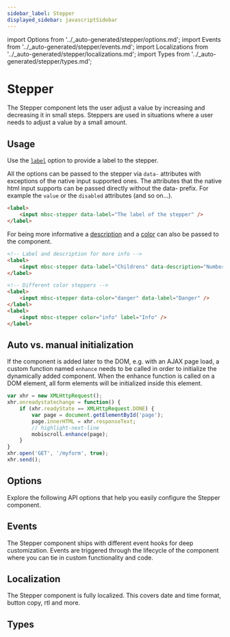 ```yaml
---
sidebar_label: Stepper
displayed_sidebar: javascriptSidebar
---
```


import Options from '../\_auto-generated/stepper/options.md';
import Events from '../\_auto-generated/stepper/events.md';
import Localizations from '../\_auto-generated/stepper/localizations.md';
import Types from '../\_auto-generated/stepper/types.md';

# Stepper

The Stepper component lets the user adjust a value by increasing and decreasing it in small steps.
Steppers are used in situations where a user needs to adjust a value by a small amount.

## Usage

Use the [`label`](#opt-label) option to provide a label to the stepper.

All the options can be passed to the stepper via `data-` attributes with exceptions of the native input supported ones. The attributes that the native html input supports can be passed directly without the data- prefix. For example the `value` or the `disabled` attributes (and so on...).

```html
<label>
    <input mbsc-stepper data-label="The label of the stepper" />
</label>
```

For being more informative a [description](#opt-description) and a [color](#opt-color) can also be passed to the component.

```html
<!-- Label and description for more info -->
<label>
    <input mbsc-stepper data-label="Childrens" data-description="Number of childrens." />
</label>

<!-- Different color steppers -->
<label>
    <input mbsc-stepper data-color="danger" data-label="Danger" />
</label>
<label>
    <input mbsc-stepper color="info" label="Info" />
</label>
```

## Auto vs. manual initialization

If the component is added later to the DOM, e.g. with an AJAX page load, a custom function named `enhance` needs to be called in order to initialize the dynamically added component. When the enhance function is called on a DOM element, all form elements will be initialized inside this element.

```js
var xhr = new XMLHttpRequest();
xhr.onreadystatechange = function() {
    if (xhr.readyState == XMLHttpRequest.DONE) {
        var page = document.getElementById('page');
        page.innerHTML = xhr.responseText;
        // highlight-next-line
        mobiscroll.enhance(page);
    }
}
xhr.open('GET', '/myform', true);
xhr.send();
```

<div className="option-list">

## Options
Explore the following API options that help you easily configure the Stepper component.

<Options />

## Events
The Stepper component ships with different event hooks for deep customization. Events are triggered through the lifecycle of the component where you can tie in custom functionality and code.

<Events />

## Localization
The Stepper component is fully localized. This covers date and time format, button copy, rtl and more.

<Localizations />

## Types

<Types />

</div>
